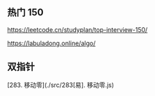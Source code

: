 ## 热门 150

https://leetcode.cn/studyplan/top-interview-150/

https://labuladong.online/algo/

## 双指针

[283. 移动零](./src/283[易]. 移动零.js)
